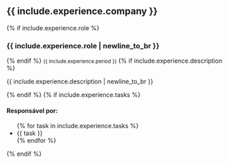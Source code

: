 <div class="experience">
    <div class="flexrow">
        <div class="logo_column">
            <a class="image thumbnail" href="{{ include.experience.link }}">
                <img src="{{ include.experience.image | relative_url }}" alt=""/>
            </a>
        </div>
        <div class="content">
            <h2>{{ include.experience.company }}</h2>
            {% if include.experience.role %}
                <h3>{{ include.experience.role | newline_to_br }}</h3>
            {% endif %}
            <small>{{ include.experience.period }}</small>
            {% if include.experience.description %}
                <p>{{ include.experience.description | newline_to_br }}</p>
            {% endif %}
            {% if include.experience.tasks %}
                <h4>Responsável por:</h4>
                <ul class="fit">
                    {% for task in include.experience.tasks %}
                        <li>{{ task }}</li>
                    {% endfor %}
                </ul>
            {% endif %}
        </div>
    </div>
</div>